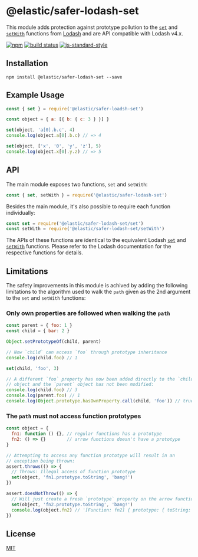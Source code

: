 # @elastic/safer-lodash-set

This module adds protection against prototype pollution to the [`set`]
and [`setWith`] functions from [Lodash] and are API compatible with
Lodash v4.x.

[![npm](https://img.shields.io/npm/v/@elastic/safer-lodash-set.svg)](https://www.npmjs.com/package/@elastic/safer-lodash-set)
[![build status](https://travis-ci.org/elastic/safer-lodash-set.svg?branch=master)](https://travis-ci.org/elastic/safer-lodash-set)
[![js-standard-style](https://img.shields.io/badge/code%20style-standard-brightgreen.svg?style=flat)](https://github.com/feross/standard)

## Installation

```
npm install @elastic/safer-lodash-set --save
```

## Example Usage

```js
const { set } = require('@elastic/safer-loadsh-set')

const object = { a: [{ b: { c: 3 } }] }

set(object, 'a[0].b.c', 4)
console.log(object.a[0].b.c) // => 4

set(object, ['x', '0', 'y', 'z'], 5)
console.log(object.x[0].y.z) // => 5
```

## API

The main module exposes two functions, `set` and `setWith`:

```js
const { set, setWith } = require('@elastic/safer-lodash-set')
```

Besides the main module, it's also possible to require each function
individually:

```js
const set = require('@elastic/safer-lodash-set/set')
const setWith = require('@elastic/safer-lodash-set/setWith')
```

The APIs of these functions are identical to the equivalent Lodash
[`set`] and [`setWith`] functions. Please refer to the Lodash
documentation for the respective functions for details.

## Limitations

The safety improvements in this module is achived by adding the
following limitations to the algorithm used to walk the `path` given as
the 2nd argument to the `set` and `setWith` functions:

### Only own properties are followed when walking the `path`

```js
const parent = { foo: 1 }
const child = { bar: 2 }

Object.setPrototypeOf(child, parent)

// Now `child` can access `foo` through prototype inheritance
console.log(child.foo) // 1

set(child, 'foo', 3)

// A different `foo` property has now been added directly to the `child`
// object and the `parent` object has not been modified:
console.log(child.foo) // 3
console.log(parent.foo) // 1
console.log(Object.prototype.hasOwnProperty.call(child, 'foo')) // true
```

### The `path` must not access function prototypes

```js
const object = {
  fn1: function () {}, // regular functions has a prototype
  fn2: () => {}        // arrow functions doesn't have a prototype
}

// Attempting to access any function prototype will result in an
// exception being thrown:
assert.throws(() => {
  // Throws: Illegal access of function prototype
  set(object, 'fn1.prototype.toString', 'bang!')
})

assert.doesNotThrow(() => {
  // Will just create a fresh `prototype` property on the arrow function:
  set(object, 'fn2.prototype.toString', 'bang!')
  console.log(object.fn2) // '[Function: fn2] { prototype: { toString: 'bang!' } }'
})
```

## License

[MIT](LICENSE)

[`set`]: https://lodash.com/docs/4.17.15#set
[`setWith`]: https://lodash.com/docs/4.17.15#setWith
[Lodash]: https://lodash.com/
